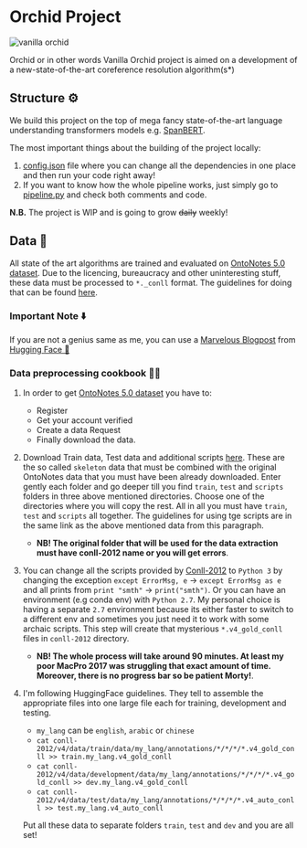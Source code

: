 # Orchid Project 
![vanilla orchid](https://github.com/sahanmar/orchid/blob/imgs/imgs/orchid.png)

Orchid or in other words Vanilla Orchid project is aimed on a development of a new-state-of-the-art coreference resolution algorithm(s*)

## Structure ⚙

We build this project on the top of mega fancy state-of-the-art language understanding transformers models e.g. [SpanBERT](https://arxiv.org/abs/1907.10529). 

The most important things about the building of the project locally:
1. [config.json](https://github.com/sahanmar/orchid/blob/main/config/config.json) file where you can change all the dependencies in one place and then run your code right away! 
2. If you want to know how the whole pipeline works, just simply go to [pipeline.py](https://github.com/sahanmar/orchid/blob/main/pipeline.py) and check both comments and code.

**N.B.** The project is WIP and is going to grow <s>daily</s> weekly! 

## Data 💽

All state of the art algorithms are trained and evaluated on [OntoNotes 5.0 dataset](https://catalog.ldc.upenn.edu/LDC2013T19).
Due to the licencing, bureaucracy and other uninteresting stuff, these data must be processed to `*._conll` format. The guidelines for doing that can be found [here](https://cemantix.org/conll/2012/data.html). 

### Important Note ⬇️ 

If you are not a genius same as me, you can use a [Marvelous Blogpost](https://medium.com/huggingface/how-to-train-a-neural-coreference-model-neuralcoref-2-7bb30c1abdfe) from [Hugging Face 🤗](https://huggingface.co)   

### Data preprocessing cookbook 👨‍🍳

1. In order to get [OntoNotes 5.0 dataset](https://catalog.ldc.upenn.edu/LDC2013T19) you have to: 
   * Register
   * Get your account verified
   * Create a data Request
   * Finally download the data.
2. Download Train data, Test data and additional scripts [here](https://cemantix.org/conll/2012/data.html). These are the so called `skeleton` data that must be combined with the original OntoNotes data that you must have been already downloaded. Enter gently each folder and go deeper till you find `train`, `test` and `scripts` folders in three above mentioned directories. Choose one of the directories where you will copy the rest. All in all you must have `train`, `test` and `scripts` all together. The guidelines for using tge scripts are in the same link as the above mentioned data from this paragraph. 
   * **NB! The original folder that will be used for the data extraction must have conll-2012 name or you will get errors**.
3. You can change all the scripts provided by [Conll-2012](https://cemantix.org/conll/2012/data.html) to `Python 3` by changing the exception `except ErrorMsg, e` -> `except ErrorMsg as e` and all prints from `print "smth"` -> `print("smth")`. Or you can have an environment (e.g conda env) with `Python 2.7`. My personal choice is having a separate `2.7` environment because its either faster to switch to a different env and sometimes you just need it to work with some archaic scripts. This step will create that mysterious `*.v4_gold_conll` files in `conll-2012` directory. 
   * **NB! The whole process will take around 90 minutes. At least my poor MacPro 2017 was struggling that exact amount of time. Moreover, there is no progress bar so be patient Morty!**. 
4. I'm following HuggingFace guidelines. They tell to assemble the appropriate files into one large file each for training, development and testing. 
   * `my_lang` can be `english`, `arabic` or `chinese`
   * `cat conll-2012/v4/data/train/data/my_lang/annotations/*/*/*/*.v4_gold_conll >> train.my_lang.v4_gold_conll`
   * `cat conll-2012/v4/data/development/data/my_lang/annotations/*/*/*/*.v4_gold_conll >> dev.my_lang.v4_gold_conll`
   * `cat conll-2012/v4/data/test/data/my_lang/annotations/*/*/*/*.v4_auto_conll >> test.my_lang.v4_auto_conll`
    
    Put all these data to separate folders `train`, `test` and `dev` and you are all set!